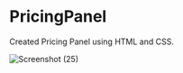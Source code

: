 # PricingPanel
 Created Pricing Panel using HTML and CSS.

 ![Screenshot (25)](https://github.com/AnukulPr1me/Pricing-Panel/assets/101039186/02fd56d2-f38b-4203-af0a-348d2423fce1)
